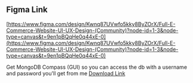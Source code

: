 ## Figma Link
[https://www.figma.com/design/Kwnq87UVwfo5kky8ByZOrX/Full-E-Commerce-Website-UI-UX-Design-(Community)?node-id=1-3&node-type=canvas&t=9en1pBQqHe0q44xE-0](https://www.figma.com/design/Kwnq87UVwfo5kky8ByZOrX/Full-E-Commerce-Website-UI-UX-Design-(Community)?node-id=1-3&node-type=canvas&t=9en1pBQqHe0q44xE-0)


Get MongoDB Compass (GUI) so you can access the db with a username and password you'll get from me
[Download Link](https://downloads.mongodb.com/compass/mongodb-compass-1.44.3-win32-x64.exe)